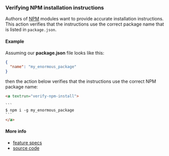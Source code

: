 ### Verifying NPM installation instructions

Authors of [NPM](https://www.npmjs.com) modules want to provide accurate
installation instructions. This action verifies that the instructions use the
correct package name that is listed in `package.json`.

#### Example

<a textrun="create-file">

Assuming our __package.json__ file looks like this:

```json
{
  "name": "my_enormous_package"
}
```

</a>

then the action below verifies that the instructions use the correct NPM package
name:

<a textrun="run-markdown-in-textrun">

```markdown
<a textrun="verify-npm-install">

`​``
$ npm i -g my_enormous_package
`​``
</a>
```
</a>

#### More info

- [feature specs](../../features/actions/built-in/verify-npm-install/verify-npm-install.feature)
- [source code](../../src/actions/built-in/verify-npm-install.ts)
